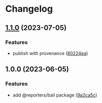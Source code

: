 # Changelog

## [1.1.0](https://github.com/MoLow/reporters/compare/bail-v1.0.0...bail-v1.1.0) (2023-07-05)


### Features

* publish with provenance ([80224ea](https://github.com/MoLow/reporters/commit/80224ea5eda41d870bcc6ef208cdd6116604ab41))

## 1.0.0 (2023-06-05)


### Features

* add @reporters/bail package ([9a2ca5c](https://github.com/MoLow/reporters/commit/9a2ca5c98e029e6b73238adfb0f6e68da9011d87))
